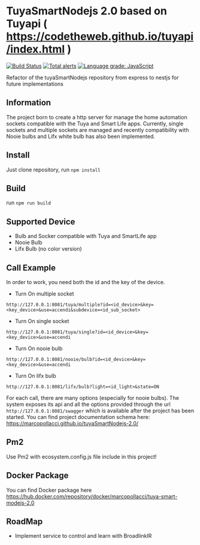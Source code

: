 # TuyaSmartNodejs 2.0 based on Tuyapi ( https://codetheweb.github.io/tuyapi/index.html )
[![Build Status](https://travis-ci.org/marcopollacci/tuyaSmartNodejs-2.0.svg?branch=master)](https://travis-ci.org/marcopollacci/tuyaSmartNodejs-2.0)
[![Total alerts](https://img.shields.io/lgtm/alerts/g/marcopollacci/tuyaSmartNodejs-2.0.svg?logo=lgtm&logoWidth=18)](https://lgtm.com/projects/g/marcopollacci/tuyaSmartNodejs-2.0/alerts/)
[![Language grade: JavaScript](https://img.shields.io/lgtm/grade/javascript/g/marcopollacci/tuyaSmartNodejs-2.0.svg?logo=lgtm&logoWidth=18)](https://lgtm.com/projects/g/marcopollacci/tuyaSmartNodejs-2.0/context:javascript)

Refactor of the tuyaSmartNodejs repository from express to nestjs for future implementations

## Information
The project born to create a http server for manage the home automation sockets compatible with the Tuya and Smart Life apps.
Currently, single sockets and multiple sockets are managed and recently compatibility with Nooie bulbs and Lifx white bulb has also been implemented.

## Install
Just clone repository, run ```npm install```

## Build
run ```npm run build```

## Supported Device
- Bulb and Socker compatible with Tuya and SmartLife app
- Nooie Bulb
- Lifx Bulb (no color version)

## Call Example
In order to work, you need both the id and the key of the device.

- Turn On multiple socket 
```http
http://127.0.0.1:8081/tuya/multiple?id=<id_device>&key=<key_device>&use=accendi&subdevice=<id_sub_socket>
```
- Turn On single socket 
```http
http://127.0.0.1:8081/tuya/single?id=<id_device>&key=<key_device>&use=accendi
```

- Turn On nooie bulb
```http
http://127.0.0.1:8081/nooie/bulb?id=<id_device>&key=<key_device>&use=accendi
```

- Turn On lifx bulb
```http
http://127.0.0.1:8081/lifx/bulb?light=<id_light>&state=ON
```

For each call, there are many options (especially for nooie bulbs).
The system exposes its api and all the options provided through the url ```http://127.0.0.1:8081/swagger``` which is available after the project has been started.
You can find project documentation schema here: https://marcopollacci.github.io/tuyaSmartNodejs-2.0/

## Pm2
Use Pm2 with ecosystem.config.js file include in this project!

## Docker Package
You can find Docker package here https://hub.docker.com/repository/docker/marcopollacci/tuya-smart-modejs-2.0

## RoadMap
- Implement service to control and learn with BroadlinkIR
